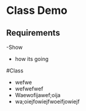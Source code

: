 # Class Demo

## Requirements

-Show 
- how its going

#Class
- wefwe
- wefwefwef
- Waewofijawef;oija
- wa;oiejfowiejfwoeifjowiejf
